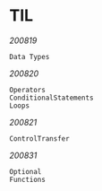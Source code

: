 # TIL

*200819*

    Data Types

*200820*

    Operators
    ConditionalStatements
    Loops

*200821*

    ControlTransfer
    
*200831*

    Optional
    Functions

